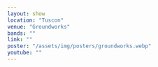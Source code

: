 ```yaml
---
layout: show
location: "Tuscon"
venue: "Groundworks"
bands: ""
link: ""
poster: "/assets/img/posters/groundworks.webp"
youtube: ""
---
```




